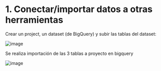# 1. Conectar/importar datos a otras herramientas

Crear un project, un dataset (de BigQuery) y subir las tablas del dataset:

![image](https://github.com/jesolav/Unir-Tablas_hipotesis/assets/172732181/ad608572-deb3-4066-b705-0ea086ed7212)

Se realiza importación de las 3 tablas a proyecto en bigquery

![image](https://github.com/jesolav/Unir-Tablas_hipotesis/assets/172732181/7f9eac4e-52b6-4299-933b-e56a5f4d1dc0)
